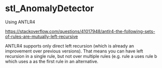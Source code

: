 # stl_AnomalyDetector
  Using ANTLR4








https://stackoverflow.com/questions/41017948/antlr4-the-following-sets-of-rules-are-mutually-left-recursive

ANTLR4 supports only direct left recursion (which is already an improvement over previous versions). That means you can have left recursion in a single rule, but not over multiple rules (e.g. rule a uses rule b which uses a as the first rule in an alternative.
